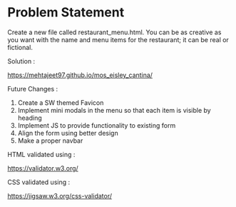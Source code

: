 # Problem Statement

Create a new file called restaurant_menu.html. You can be as creative as you want with the name and menu items for the restaurant; it can be real or fictional.

Solution :

https://mehtajeet97.github.io/mos_eisley_cantina/

Future Changes :

1. Create a SW themed Favicon
2. Implement mini modals in the menu so that each item is visible by heading
3. Implement JS to provide functionality to existing form
4. Align the form using better design
5. Make a proper navbar

HTML validated using :

https://validator.w3.org/

CSS validated using :

https://jigsaw.w3.org/css-validator/
